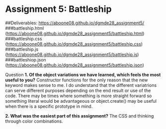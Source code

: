 # Assignment 5: Battleship

##Deliverables:
https://aboone08.github.io/dgmde28_assignment5/
###battleship.html (https://aboone08.github.io/dgmde28_assignment5/battleship.html)
###battleship.css (https://aboone08.github.io/dgmde28_assignment5/battleship.css)
###battleship.js (https://aboone08.github.io/dgmde28_assignment5/battleship.js)
###battleshiop.json (https://aboone08.github.io/dgmde28_assignment5/battleship.json)


Question
**1.	Of the object variations we have learned, which feels the most useful to you?**
Constructor functions for the only reason that the new keyword makes sense to me. I do understand that the different variatrions can serve different purposes depending on the end result or use of the code. There may be times where something is more straight forward so something literal would be advantageous or object.create() may be useful when there is a specific prototype in mind. 

**2.	What was the easiest part of this assignment?**
The CSS and thinking through color combinations. 
